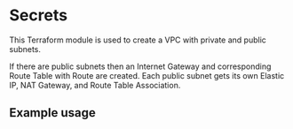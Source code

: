 # Secrets

This Terraform module is used to create a VPC with private and public subnets.

If there are public subnets then an Internet Gateway and corresponding Route Table with Route are created. Each public subnet gets its own Elastic IP, NAT Gateway, and Route Table Association.

## Example usage

```

```

